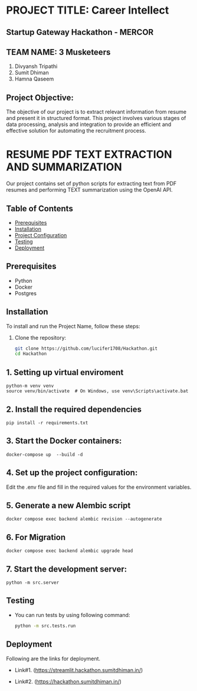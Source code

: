 # PROJECT TITLE: Career Intellect

## Startup Gateway Hackathon - MERCOR

## TEAM NAME: 3 Musketeers

1. Divyansh Tripathi
2. Sumit Dhiman
3. Hamna Qaseem

## Project Objective:

The objective of our project is to extract relevant information from resume and present it in structured format. This project involves various stages of data processing, analysis 
and integration to provide an efficient and effective solution for automating the recruitment process. 

# RESUME PDF TEXT EXTRACTION AND SUMMARIZATION

Our project contains set of python scripts for extracting text from PDF resumes and performing TEXT summarization using the OpenAI API. 

## Table of Contents
- [Prerequisites](#prerequisites)
- [Installation](#installation)
- [Project Configuration](#project-configuration)
- [Testing](#testing)
- [Deployment](#deployment)

## Prerequisites
- Python 
- Docker
- Postgres

## Installation

To install and run the Project Name, follow these steps:

1. Clone the repository:

   ```bash
   git clone https://github.com/lucifer1708/Hackathon.git
   cd Hackathon

## 1. Setting up virtual enviroment

```
python-m venv venv
source venv/bin/activate  # On Windows, use venv\Scripts\activate.bat
```

## 2. Install the required dependencies

```
pip install -r requirements.txt
```

## 3. Start the Docker containers:

```
docker-compose up  --build -d
```

## 4. Set up the project configuration:

Edit the .env file and fill in the required values for the environment variables.

## 5. Generate a new Alembic script
```
docker compose exec backend alembic revision --autogenerate
```

## 6. For Migration

```
docker compose exec backend alembic upgrade head

```

## 7. Start the development server:

```
python -m src.server

```


## Testing

- You can run tests by using following command:
    ```bash
    python -m src.tests.run
    ```
  
## Deployment

Following are the links for deployment.

- Link#1. (https://streamlit.hackathon.sumitdhiman.in/)

- Link#2. (https://hackathon.sumitdhiman.in/)






  
